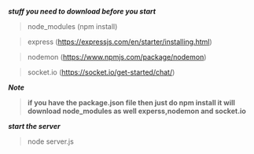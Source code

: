 ***stuff you need to download before you start***
> node_modules (npm install)

> express (https://expressjs.com/en/starter/installing.html)

> nodemon (https://www.npmjs.com/package/nodemon)

> socket.io (https://socket.io/get-started/chat/)

***Note***
>**if you have the package.json file then just do npm install it will download node_modules as well experss,nodemon and socket.io**

***start the server***
>node server.js